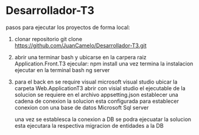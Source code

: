 # Desarrollador-T3

pasos para ejecutar los proyectos de forma local:

1. clonar repositorio
    git clone https://github.com/JuanCamelo/Desarrollador-T3.git

2. abrir una terminar bash y ubicarse en la carpera raiz Application.Front.T3
    ejecular: 
      npm install
    una vez termina la instalacion ejecutar en la terminal bash 
      ng server 
      
3. para el back en se require visual microsoft visual studio ubicar la carpeta Web.ApplicationT3
   abrir con visial studio el ejecutable de la solucion se requiere en el archivo appsetting.json establecer una cadena de 
   conexion la solucion esta configurada para establecer conexion con una base de datos Microsoft Sql server 
   
   una vez se establesca la conexion a DB se podra ejecuatar la solucion esta ejecutara la respectiva migracion de entidades a la DB
   
